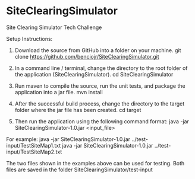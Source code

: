 # SiteClearingSimulator
Site Clearing Simulator Tech Challenge

Setup Instructions:

1. Download the source from GitHub into a folder on your machine.
	git clone https://github.com/benciojr/SiteClearingSimulator.git

2. In a command line / terminal, change the directory to the root folder of the application (SiteClearingSimulator).
	cd SiteClearingSimulator

3. Run maven to compile the source, run the unit tests, and package the application into a jar file.
	mvn install

4. After the successful build process, change the directory to the target folder where the jar file has been created.
	cd target

5. Then run the application using the following command format:
	java -jar SiteClearingSimulator-1.0.jar <input_file>

For example:
	java -jar SiteClearingSimulator-1.0.jar ../test-input/TestSiteMap1.txt
	java -jar SiteClearingSimulator-1.0.jar ../test-input/TestSiteMap2.txt

The two files shown in the examples above can be used for testing. Both files are saved in the folder SiteClearingSimulator/test-input


